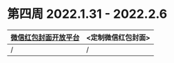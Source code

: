 # 第四周 2022.1.31 - 2022.2.6

| [微信红包封面开放平台](https://cover.weixin.qq.com/cgi-bin/mmcover-bin/readtemplate?t=page/index#/) | <定制微信红包封面> |
| ------------------------------------------------------------ | ------------------ |
| /                                                            | /                  |
